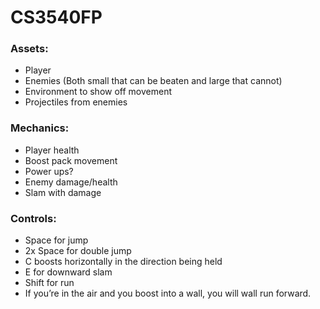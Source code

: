 # CS3540FP

### Assets:
* Player
* Enemies (Both small that can be beaten and large that cannot)
* Environment to show off movement
* Projectiles from enemies

### Mechanics:
* Player health
* Boost pack movement
* Power ups?
* Enemy damage/health
* Slam with damage

### Controls:
* Space for jump
* 2x Space for double jump
* C boosts horizontally in the direction being held
* E for downward slam
* Shift for run
* If you’re in the air and you boost into a wall, you will wall run forward. 
